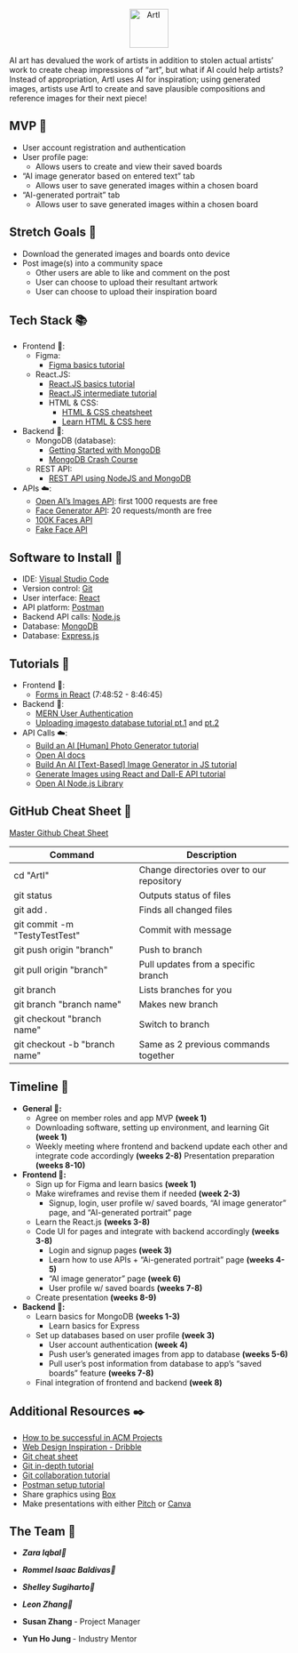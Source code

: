 <p align="center"><img src="https://tinypic.host/images/2023/01/24/ArtILogo.png"
     alt="ArtI"
     style="
        height: 70px;
        width: auto;" /></p>

AI art has devalued the work of artists in addition to stolen actual artists’ work to create cheap impressions of “art”, but what if AI could help artists? Instead of appropriation, ArtI uses AI for inspiration; using generated images, artists use ArtI to create and save plausible compositions and reference images for their next piece!

## MVP 🎯
* User account registration and authentication
* User profile page:
    * Allows users to create and view their saved boards
* “AI image generator based on entered text” tab
    * Allows user to save generated images within a chosen board
* “AI-generated portrait” tab
    * Allows user to save generated images within a chosen board



## Stretch Goals 🏁

* Download the generated images and boards onto device
* Post image(s) into a community space
    * Other users are able to like and comment on the post
    * User can choose to upload their resultant artwork
    * User can choose to upload their inspiration board



## Tech Stack 📚

* Frontend 🎨:
    * Figma:
        * [Figma basics tutorial](https://youtu.be/II-6dDzc-80)
    * React.JS:
        * [React.JS basics tutorial](https://youtu.be/w7ejDZ8SWv8)
        * [React.JS intermediate tutorial](https://youtu.be/bMknfKXIFA8)
        * HTML & CSS:
            * [HTML & CSS cheatsheet](https://ilovecoding.org/blog/htmlcss-cheatsheet)
            * [Learn HTML & CSS here](https://www.w3schools.com/)
* Backend 👾: 
    * MongoDB (database):
        * [Getting Started with MongoDB](https://youtu.be/bBA9rUdqmgY)
        * [MongoDB Crash Course](https://youtu.be/2QQGWYe7IDU)
    * REST API:
        * [REST API using NodeJS and MongoDB](https://youtube.com/playlist?list=PLdHg5T0SNpN3EoN3PEyCmPR42Ok_44OFT)
* APIs ☁️:
    * [Open AI’s Images API](https://beta.openai.com/docs/guides/images): first 1000 requests are free
    * [Face Generator API](https://rapidapi.com/arraybobo/api/facegen): 20 requests/month are free
    * [100K Faces API](https://github.com/ozgrozer/100k-faces)
    * [Fake Face API](https://hankhank10.github.io/fakeface/)



## Software to Install 🔗

* IDE: [Visual Studio Code](https://code.visualstudio.com/)
* Version control: [Git](https://git-scm.com/downloads)
* User interface: [React](https://reactjs.org/)
* API platform: [Postman](https://www.postman.com/downloads/)
* Backend API calls: [Node.js](https://nodejs.org/en/download/)
* Database: [MongoDB](https://docs.mongodb.com/manual/installation/)
* Database: [Express.js](https://expressjs.com/)



## Tutorials 🏫

* Frontend 🎨:
    * [Forms in React](https://youtu.be/bMknfKXIFA8?t=28132) (7:48:52 - 8:46:45)
* Backend 👾:
    * [MERN User Authentication](https://youtu.be/HGgyd1bYWsE)
    * [Uploading imagesto database tutorial pt.1](https://youtu.be/dapS3HkX3Wc) and [pt.2](https://arosh-segar.medium.com/how-to-upload-images-using-multer-in-the-mern-stack-1c6bf691947e)
* API Calls ☁️: 
    * [Build an AI [Human] Photo Generator tutorial](https://youtu.be/z5VH_XjDXK8)
    * [Open AI docs](https://beta.openai.com/docs/guides/images)
    * [Build An AI [Text-Based] Image Generator in JS tutorial](https://youtu.be/fU4o_BKaUZE)
    * [Generate Images using React and Dall-E API tutorial](https://youtu.be/oacBV4tnuYQ)
    * [Open AI Node.js Library](https://github.com/openai/openai-node)



## GitHub Cheat Sheet 🔄
 
 [Master Github Cheat Sheet](https://www.atlassian.com/dam/jcr:8132028b-024f-4b6b-953e-e68fcce0c5fa/atlassian-git-cheatsheet.pdf)
 
| Command | Description |
| ------ | ------ |
| cd "ArtI" | Change directories over to our repository |
| git status | Outputs status of files |
| git add . | Finds all changed files |
| git commit -m "TestyTestTest" | Commit with message |
| git push origin "branch" | Push to branch |
| git pull origin "branch" | Pull updates from a specific branch |
| git branch | Lists branches for you |
| git branch "branch name" | Makes new branch |
| git checkout "branch name" | Switch to branch |
| git checkout -b "branch name" | Same as 2 previous commands together |



## Timeline 📆

* **General 🏃:**
    * Agree on member roles and app MVP **(week 1)**
    * Downloading software, setting up environment, and learning Git **(week 1)**
    * Weekly meeting where frontend and backend update each other and integrate code accordingly **(weeks 2-8)**
    Presentation preparation **(weeks 8-10)**
* **Frontend 🎨:**
    * Sign up for Figma and learn basics **(week 1)**
    * Make wireframes and revise them if needed **(week 2-3)**
        * Signup, login, user profile w/ saved boards, “AI image generator” page, and “AI-generated portrait” page
    * Learn the React.js **(weeks 3-8)**
    * Code UI for pages and integrate with backend accordingly **(weeks 3-8)**
        * Login and signup pages **(week 3)**
        * Learn how to use APIs + “Ai-generated portrait” page **(weeks 4-5)**
        * “AI image generator” page **(week 6)**
        * User profile w/ saved boards **(weeks 7-8)**
    * Create presentation **(weeks 8-9)**
* **Backend 👾:**
    * Learn basics for MongoDB **(weeks 1-3)**
        * Learn basics for Express
    * Set up databases based on user profile **(week 3)**
        * User account authentication **(week 4)**
        * Push user’s generated images from app to database **(weeks 5-6)**
        * Pull user’s post information from database to app’s “saved boards” feature **(weeks 7-8)**
    * Final integration of frontend and backend **(week 8)**



## Additional Resources ✒️
* [How to be successful in ACM Projects](https://docs.google.com/document/d/18Zi3DrKG5e6g5Bojr8iqxIu6VIGl86YBSFlsnJnlM88/edit?usp=sharing)
* [Web Design Inspiration - Dribble](https://dribbble.com/shots/popular/web-design)
* [Git cheat sheet](https://education.github.com/git-cheat-sheet-education.pdf)
* [Git in-depth tutorial](https://youtu.be/RGOj5yH7evk)
* [Git collaboration tutorial](https://youtu.be/jhtbhSpV5YA)
* [Postman setup tutorial](https://youtu.be/3eHJkcA8mTs)
* Share graphics using [Box](https://utdallas.account.box.com/login)
* Make presentations with either [Pitch](https://pitch.com/) or [Canva](https://www.canva.com/)



## The Team 🌟
* <b><i> Zara Iqbal🎨 </i></b>
* <b><i> Rommel Isaac Baldivas👾 </i></b>
* <b><i> Shelley Sugiharto🎨 </i></b>
* <b><i> Leon Zhang👾 </i></b>

* <b> Susan Zhang </b> - Project Manager
* <b> Yun Ho Jung </b> - Industry Mentor
